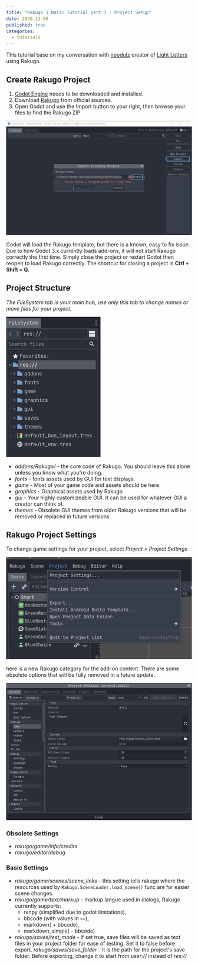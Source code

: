 ```yaml
---
title: "Rakugo 3 Basic Tutorial part 1 : Project Setup"
date: 2020-12-08
published: true
categories:
  - tutorials
---
```


This tutorial base on my conversation with [noodulz](https://noodulz.itch.io) creator of [Light Letters](https://noodulz.itch.io/light-letters-demo) using Rakugo.

## Create Rakugo Project 
1. [Godot Engine](https://godotengine.org/download) needs to be downloaded and installed.
2. Download [Rakugo](https://jeremi360x.itch.io/rakugo/purchase) from official sources.
3. Open Godot and use the Import button to your right, then browse your files to find the Rakugo ZIP.

![](assets/tut01/01.png)

Godot will load the Rakugo template, but there is a known, easy to fix issue. Due to how Godot 3.x currently loads add-ons, it will not start Rakugo correctly the first time.
Simply close the project or restart Godot then reopen to load Rakugo correctly.
The shortcut for closing a project is **Ctrl + Shift + Q**.

## Project Structure

*The FileSystem tab is your main hub, use only this tab to change names or move files for your project.*

![](assets/tut01/02.png)

- *addons/Rakugo/* - the core code of Rakugo. You should leave this alone unless you know what you're doing.
- *fonts* - fonts assets used by GUI for text displays.
- *game* - Most of your game code and assets should be here.
- *graphics* - Graphical assets used by Rakugo
- *gui* - Your highly customizeable GUI. It can be used for whatever GUI a creator can think of.
- *themes* - Obsolete GUI themes from older Rakugo versions that will be removed or replaced in future versions.

## Rakugo Project Settings

To change game settings for your project, select *Project > Project Settings*

![](assets/tut01/03.png)

here is a new Rakugo category for the add-on content.
There are some obsolete options that will be fully removed in a future update.

![](assets/tut01/04.png)

### Obsolete Settings

- *rakugo/game/info/credits*
- *rakugo/editor/debug*

### Basic Settings

- *rakugo/game/scenes/scene_links* - this setting tells rakugo where the resources used by `Rakugo.SceneLoader.load_scene()` func are for easier scene changes.
- *rakugo/game/text/markup* - markup langue used in dialogs, Rakugo currently supports:
   - renpy (simplified due to godot limitations),
   - bbcode (with values in `<>`),
   - markdown( + bbcode),
   - markdown_simple( - bbcode)
- *rakugo/saves/test_mode* - if set true, save files will be saved as text files in your project folder for ease of testing. Set it to false before export.
    *rakugo/saves/save_folder* - it is the path for the project's save folder. Before exporting, change it to start from *user://* instead of  *res://*